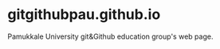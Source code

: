 gitgithubpau.github.io
======================

Pamukkale University git&amp;Github education group's web page.
